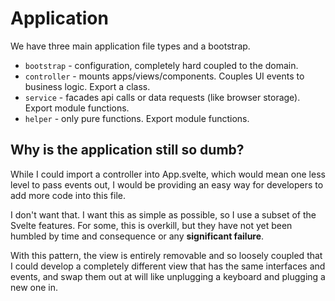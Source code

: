 # Application

We have three main application file types and a bootstrap.

- `bootstrap` - configuration, completely hard coupled to the domain.
- `controller` - mounts apps/views/components. Couples UI events to business logic. Export a class.
- `service` - facades api calls or data requests (like browser storage). Export module functions.
- `helper` - only pure functions. Export module functions.


## Why is the application still so dumb?

While I could import a controller into App.svelte, which would mean
one less level to pass events out, I would be providing an easy way for
developers to add more code into this file.

I don't want that. I want this as simple as possible, so I use a subset
of the Svelte features. For some, this is overkill, but they have not yet
been humbled by time and consequence or any **significant
failure**.

With this pattern, the view is entirely removable and so loosely coupled that
I could develop a completely different view that has the same interfaces and
events, and swap them out at will like unplugging a keyboard and plugging a
new one in.
